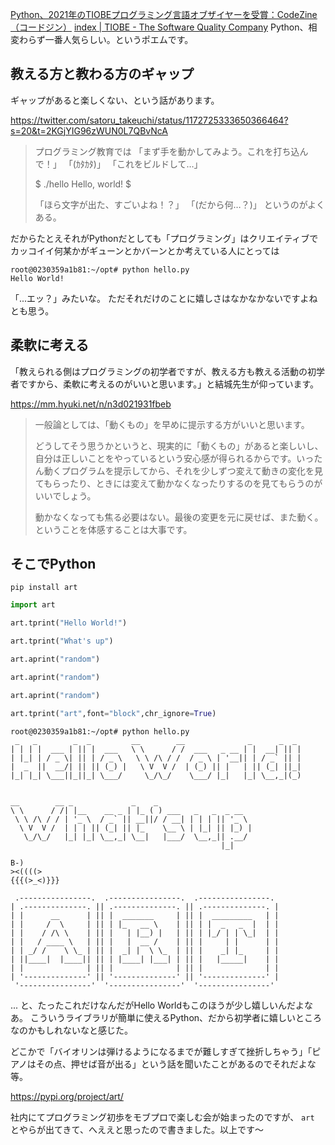 [Python、2021年のTIOBEプログラミング言語オブザイヤーを受賞：CodeZine（コードジン）](https://codezine.jp/article/detail/15438)
[index | TIOBE - The Software Quality Company](https://www.tiobe.com/tiobe-index/)
Python、相変わらず一番人気らしい。というポエムです。


## 教える方と教わる方のギャップ

ギャップがあると楽しくない、という話があります。

https://twitter.com/satoru_takeuchi/status/1172725333650366464?s=20&t=2KGjYIG96zWUN0L7QBvNcA

> プログラミング教育では
> 「まず手を動かしてみよう。これを打ち込んで！」
> 「(ｶﾀｶﾀ)」
> 「これをビルドして…」
>
> $ ./hello
Hello, world!
$ 
>
> 「ほら文字が出た、すごいよね！？」
> 「(だから何…？)」
> というのがよくある。

だからたとえそれがPythonだとしても「プログラミング」はクリエイティブでカッコイイ何某かがギューンとかバーンとか考えている人にとっては

```
root@0230359a1b81:~/opt# python hello.py
Hello World!
```

「...エッ？」みたいな。
ただそれだけのことに嬉しさはなかなかないですよねとも思う。

## 柔軟に考える

「教えられる側はプログラミングの初学者ですが、教える方も教える活動の初学者ですから、柔軟に考えるのがいいと思います。」と結城先生が仰っています。

https://mm.hyuki.net/n/n3d021931fbeb

> 一般論としては、「動くもの」を早めに提示する方がいいと思います。
> 
> どうしてそう思うかというと、現実的に「動くもの」があると楽しいし、自分は正しいことをやっているという安心感が得られるからです。いったん動くプログラムを提示してから、それを少しずつ変えて動きの変化を見てもらったり、ときには変えて動かなくなったりするのを見てもらうのがいいでしょう。
> 
> 動かなくなっても焦る必要はない。最後の変更を元に戻せば、また動く。ということを体感することは大事です。


## そこでPython

`pip install art`

```hello.py
import art

art.tprint("Hello World!")

art.tprint("What's up")

art.aprint("random") 

art.aprint("random") 

art.aprint("random") 

art.tprint("art",font="block",chr_ignore=True) 
```


```
root@0230359a1b81:~/opt# python hello.py
 _   _        _  _         __        __              _      _  _
| | | |  ___ | || |  ___   \ \      / /  ___   _ __ | |  __| || |
| |_| | / _ \| || | / _ \   \ \ /\ / /  / _ \ | '__|| | / _` || |
|  _  ||  __/| || || (_) |   \ V  V /  | (_) || |   | || (_| ||_|
|_| |_| \___||_||_| \___/     \_/\_/    \___/ |_|   |_| \__,_|(_)


__        __ _             _    _
\ \      / /| |__    __ _ | |_ ( ) ___   _   _  _ __
 \ \ /\ / / | '_ \  / _` || __||/ / __| | | | || '_ \
  \ V  V /  | | | || (_| || |_    \__ \ | |_| || |_) |
   \_/\_/   |_| |_| \__,_| \__|   |___/  \__,_|| .__/
                                               |_|

B-)
><((((>
{{{(>_<)}}}

 .----------------.  .----------------.  .----------------.
| .--------------. || .--------------. || .--------------. |
| |      __      | || |  _______     | || |  _________   | |
| |     /  \     | || | |_   __ \    | || | |  _   _  |  | |
| |    / /\ \    | || |   | |__) |   | || | |_/ | | \_|  | |
| |   / ____ \   | || |   |  __ /    | || |     | |      | |
| | _/ /    \ \_ | || |  _| |  \ \_  | || |    _| |_     | |
| ||____|  |____|| || | |____| |___| | || |   |_____|    | |
| |              | || |              | || |              | |
| '--------------' || '--------------' || '--------------' |
 '----------------'  '----------------'  '----------------'

```

... と、たったこれだけなんだがHello Worldもこのほうが少し嬉しいんだよなあ。
こういうライブラリが簡単に使えるPython、だから初学者に嬉しいところなのかもしれないなと感じた。

どこかで「バイオリンは弾けるようになるまでが難しすぎて挫折しちゃう」「ピアノはその点、押せば音が出る」という話を聞いたことがあるのでそれだよな等。

https://pypi.org/project/art/

社内にてプログラミング初歩をモブプロで楽しむ会が始まったのですが、 `art` とやらが出てきて、へええと思ったので書きました。以上です～
